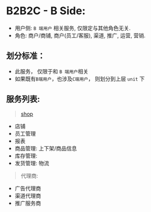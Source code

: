 # B2B2C - B Side:

- 用户侧: `B 端用户` 相关服务, 仅限定与其他角色无关.
- 角色: 商户/商铺, 商户(员工/客服), 渠道, 推广, 运营, 营销.

## 划分标准：

- 此服务， 仅限于和 `B 端用户`相关
- 如果既有`B端用户`，也涉及`C端用户`， 则划分到上层 `unit` 下

## 服务列表:

> [shop](shop)

- 店铺
- 员工管理
- 报表
- 商品管理: 上下架/商品信息
- 库存管理:
- 发货管理: 物流

> 代理商:

- 广告代理商
- 渠道代理商
- 推广服务商


